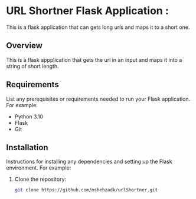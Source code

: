 # URL Shortner Flask Application : 
This is a flask application that can gets long urls and maps it to a short one.


## Overview
This is a flask appplication that gets the url in an input and maps it into a string of short length.

## Requirements
List any prerequisites or requirements needed to run your Flask application. For example:
- Python 3.10
- Flask
- Git

## Installation
Instructions for installing any dependencies and setting up the Flask environment. For example:
1. Clone the repository:
   ```bash
   git clone https://github.com/mshehzadk/urlShortner.git
   ```
